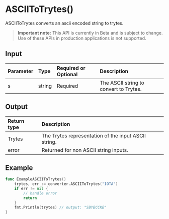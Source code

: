# ASCIIToTrytes()
ASCIIToTrytes converts an ascii encoded string to trytes.
> **Important note:** This API is currently in Beta and is subject to change. Use of these APIs in production applications is not supported.


## Input

| Parameter       | Type | Required or Optional | Description |
|:---------------|:--------|:--------| :--------|
| s | string | Required | The ASCII string to convert to Trytes.  |




## Output

| Return type     | Description |
|:---------------|:--------|
| Trytes | The Trytes representation of the input ASCII string. |
| error | Returned for non ASCII string inputs. |




## Example

```go
func ExampleASCIIToTrytes() 
	trytes, err := converter.ASCIIToTrytes("IOTA")
	if err != nil {
		// handle error
		return
	}
	fmt.Println(trytes) // output: "SBYBCCKB"
}

```
